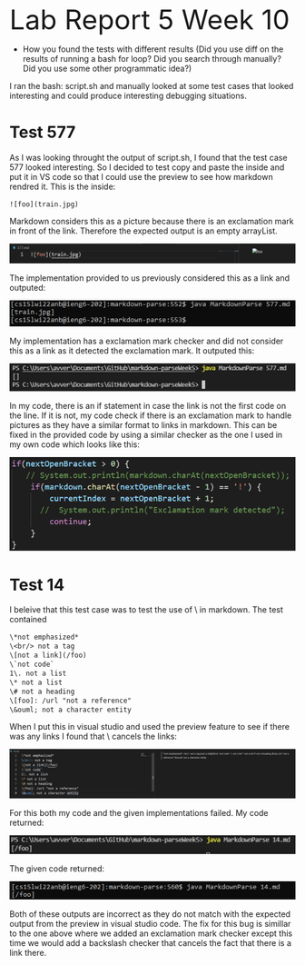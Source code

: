  <font size="12"> Lab Report 5 Week 10</font>

 * How you found the tests with different results (Did you use diff on the results of running a bash for loop? Did you search through manually? Did you use some other programmatic idea?)

I ran the bash: script.sh and manually looked at some test cases that looked interesting and could produce interesting debugging situations.

# Test 577
As I was looking throught the output of script.sh, I found that the test case 577 looked interesting. So I decided to test copy and paste the inside and put it in VS code so that I could use the preview to see how markdown rendred it. This is the inside:

```
![foo](train.jpg)
```     

Markdown considers this as a picture because there is an exclamation mark in front of the link. Therefore the expected output is an empty arrayList.

![](557image.PNG)

The implementation provided to us previously considered this as a link and outputed:

![](cap1.PNG)

My implementation has a exclamation mark checker and did not consider this as a link as it detected the exclamation mark. It outputed this:

![](cap2.PNG)

In my code, there is an if statement in case the link is not the first code on the line. If it is not, my code check if there is an exclamation mark to handle pictures as they have a similar format to links in markdown. This can be fixed in the provided code by using a similar checker as the one I used in my own code which looks like this:

![](cap3.PNG)

# Test 14

I beleive that this test case was to test the use of \ in markdown. The test contained

```
\*not emphasized*
\<br/> not a tag
\[not a link](/foo)
\`not code`
1\. not a list
\* not a list
\# not a heading
\[foo]: /url "not a reference"
\&ouml; not a character entity
```

When I put this in visual studio and used the preview feature to see if there was any links I found that \ cancels the links:

![](noLink14.PNG)

For this both my code and the given implementations failed.
My code returned:

![](mine14.PNG)

The given code returned: 

![](their14.PNG)

Both of these outputs are incorrect as they do not match with the expected output from the preview in visual studio code. The fix for this bug is simillar to the one above where we added an exclamation mark checker except this time we would add a backslash checker that cancels the fact that there is a link there.